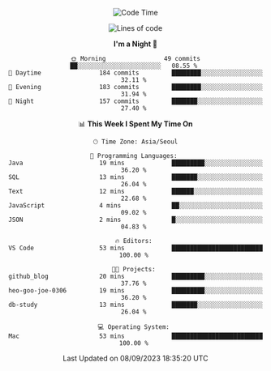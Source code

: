 <div align=center>
 
<!--START_SECTION:waka-->
![Code Time](http://img.shields.io/badge/Code%20Time-273%20hrs%2020%20mins-blue)

![Lines of code](https://img.shields.io/badge/From%20Hello%20World%20I%27ve%20Written-3.1%20million%20lines%20of%20code-blue)

**I'm a Night 🦉** 

```text
🌞 Morning                49 commits          ██░░░░░░░░░░░░░░░░░░░░░░░   08.55 % 
🌆 Daytime                184 commits         ████████░░░░░░░░░░░░░░░░░   32.11 % 
🌃 Evening                183 commits         ████████░░░░░░░░░░░░░░░░░   31.94 % 
🌙 Night                  157 commits         ███████░░░░░░░░░░░░░░░░░░   27.40 % 
```


📊 **This Week I Spent My Time On** 

```text
🕑︎ Time Zone: Asia/Seoul

💬 Programming Languages: 
Java                     19 mins             █████████░░░░░░░░░░░░░░░░   36.20 % 
SQL                      13 mins             ███████░░░░░░░░░░░░░░░░░░   26.04 % 
Text                     12 mins             ██████░░░░░░░░░░░░░░░░░░░   22.68 % 
JavaScript               4 mins              ██░░░░░░░░░░░░░░░░░░░░░░░   09.02 % 
JSON                     2 mins              █░░░░░░░░░░░░░░░░░░░░░░░░   04.83 % 

🔥 Editors: 
VS Code                  53 mins             █████████████████████████   100.00 % 

🐱‍💻 Projects: 
github_blog              20 mins             █████████░░░░░░░░░░░░░░░░   37.76 % 
heo-goo-joe-0306         19 mins             █████████░░░░░░░░░░░░░░░░   36.20 % 
db-study                 13 mins             ███████░░░░░░░░░░░░░░░░░░   26.04 % 

💻 Operating System: 
Mac                      53 mins             █████████████████████████   100.00 % 
```


 Last Updated on 08/09/2023 18:35:20 UTC
<!--END_SECTION:waka-->
 </div>
